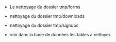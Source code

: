 * Le nettoyage du dossier tmp/forms
* nettoyage du dossier tmp/downloads
* nettoyage du dossier tmp/signups

* voir dans la base de données les tables à nettoyer.
